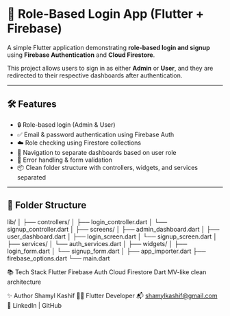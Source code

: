# 🔐 Role-Based Login App (Flutter + Firebase)

A simple Flutter application demonstrating **role-based login and signup** using **Firebase Authentication** and **Cloud Firestore**.

This project allows users to sign in as either **Admin** or **User**, and they are redirected to their respective dashboards after authentication.

---

## 🛠️ Features

- 🔒 Role-based login (Admin & User)
- ✅ Email & password authentication using Firebase Auth
- ☁️ Role checking using Firestore collections
- 🔁 Navigation to separate dashboards based on user role
- 💬 Error handling & form validation
- 📦 Clean folder structure with controllers, widgets, and services separated

---

## 📁 Folder Structure

lib/
│
├── controllers/
│ ├── login_controller.dart
│ └── signup_controller.dart
│
├── screens/
│ ├── admin_dashboard.dart
│ ├── user_dashboard.dart
│ ├── login_screen.dart
│ └── signup_screen.dart
│
├── services/
│ └── auth_services.dart
│
├── widgets/
│ ├── login_form.dart
│ └── signup_form.dart
│
├── app_importer.dart
├── firebase_options.dart
└── main.dart

📚 Tech Stack
Flutter
Firebase Auth
Cloud Firestore
Dart
MV-like clean architecture

✨ Author
Shamyl Kashif
👨‍💻 Flutter Developer
📬 shamylkashif@gmail.com
🔗 LinkedIn | GitHub

